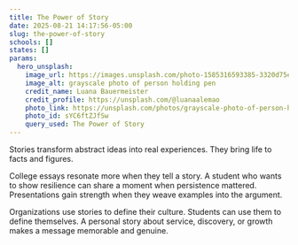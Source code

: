 ```yaml
---
title: The Power of Story
date: 2025-08-21 14:17:56-05:00
slug: the-power-of-story
schools: []
states: []
params:
  hero_unsplash:
    image_url: https://images.unsplash.com/photo-1585316593385-3320d75e615b?crop=entropy&cs=tinysrgb&fit=max&fm=jpg&ixid=M3w3OTUzNDN8MHwxfHJhbmRvbXx8fHx8fHx8fDE3NTU4ODEzMTl8&ixlib=rb-4.1.0&q=80&w=1080
    image_alt: grayscale photo of person holding pen
    credit_name: Luana Bauermeister
    credit_profile: https://unsplash.com/@luanaalemao
    photo_link: https://unsplash.com/photos/grayscale-photo-of-person-holding-pen-sYC6ftZJfSw
    photo_id: sYC6ftZJfSw
    query_used: The Power of Story
---
```


Stories transform abstract ideas into real experiences. They bring life to facts and figures.

College essays resonate more when they tell a story. A student who wants to show resilience can share a moment when persistence mattered. Presentations gain strength when they weave examples into the argument.

Organizations use stories to define their culture. Students can use them to define themselves. A personal story about service, discovery, or growth makes a message memorable and genuine.
